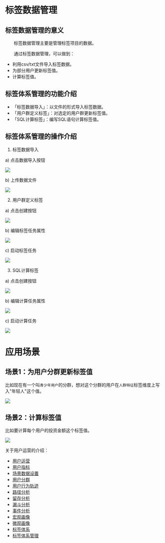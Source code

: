 # 标签数据管理

## 标签数据管理的意义
&emsp;&emsp;标签数据管理主要是管理标签项目的数据。

&emsp;&emsp;通过标签数据管理，可以做到：
* 利用csv/txt文件导入标签数据。
* 为部分用户更新标签值。
* 计算标签值。

## 标签体系管理的功能介绍  
  * 「标签数据导入」：以文件的形式导入标签数据。
  * 「用户群定义标签」：对选定的用户群更新标签值。
  * 「SQL计算标签」：编写SQL语句计算标签值。


## 标签体系管理的操作介绍  

1. 标签数据导入

  a)	点击数据导入按钮
  
![](/assets/user/tag-data-manager-1.png)

  b)	上传数据文件

![](/assets/user/tag-data-manager-2.png)

2. 用户群定义标签

  a)	点击创建按钮


![](/assets/user/tag-data-manager-3.png)

  b)	编辑标签任务属性

![](/assets/user/tag-data-manager-4.png)

  c)	启动标签任务

![](/assets/user/tag-data-manager-5.png)

3. SQL计算标签

  a)	点击创建按钮

![](/assets/user/tag-data-manager-6.png) 

  b)	编辑计算任务属性

![](/assets/user/tag-data-manager-7.png) 

  c)	启动计算任务

![](/assets/user/tag-data-manager-8.png) 

# 应用场景

## 场景1：为用户分群更新标签值
  比如现在有一个叫`青少年用户`的分群，想对这个分群的用户在`人群特征`标签维度上写入"年轻人"这个值。
 
![](/assets/user/tag-data-manager-11.gif) 

## 场景2：计算标签值
  比如要计算每个用户的投资金额这个标签值。
 
![](/assets/user/tag-data-manager-12.gif) 

 


关于用户运营的介绍：
  * [用户运营](user-operation.md)
  * [用户指标](user-quota.md)
  * [场景数据设置](user-operation.md#scene-setting)
  * [用户分群](user-segmentation.md)
  * [用户行为轨迹](user-segmentation.md#behavior-trace)
  * [路径分析](path-analytics.md)
  * [留存分析](retation-analytics.md)
  * [漏斗分析](funnel-analytics.md)
  * [事件分析](event-analytics.md)
  * [宏观画像](macro-portrait.md)
  * [微观画像](micro-portrait.md)
  * [标签体系](tag-system.md)      
  * [标签体系管理](tag-system-manager.md)  